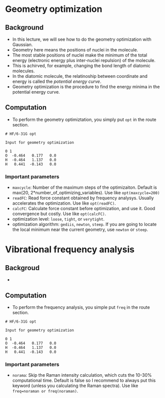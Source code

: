 # Geometry optimization
## Background
* In this lecture, we will see how to do the geometry optimization with Gaussian.
* Geometry here means the positions of nuclei in the molecule.
* The most stable positions of nuclei make the minimum of the total energy (electronic energy plus inter-nuclei repulsion) of the molecule.
* This is achirved, for example, changing the bond length of diatomic molecules.
* In the diatomic molecule, the relatinoship between coordinate and energy is called the *potential energy curve*.
* Geometry optimization is the procedure to find the energy minima in the potential energy curve.

## Computation
* To perform the geometry optimiztation, you simply put `opt` in the route section.
```
# HF/6-31G opt

Input for geometry optimization

0 1
O  -0.464   0.177   0.0	 
H  -0.464   1.137   0.0	 
H   0.441  -0.143   0.0
```
### Important parameters
* `maxcycle`: Number of the maximum steps of the optimizaiton. Default is max(20, 2*number_of_optimizing_variables). Use like `opt(maxcycle=200)`
* `readFC`: Read force constant obtained by frequency analysys. Usually accelerates the optimization. Use like `opt(readFC)`.
* `calcFC`: Calculate force constant before optimization, and use it. Good convergence but costly. Use like `opt(calcFC)`.
* optimization level: `loose`, `tight`, or `verytight`.
* optimization algorithm: `gediis`, `newton`, `steep`. If you are going to locate the local minimum near the current geometry, use `newton` or `steep`.

# Vibrational frequency analysis
## Backgroud
*

## Computation
* To perform the frequency analysis, you simple put `freq` in the route section.
```
# HF/6-31G opt

Input for geometry optimization

0 1
O  -0.464   0.177   0.0	 
H  -0.464   1.137   0.0	 
H   0.441  -0.143   0.0
```

### Important parameters
* `norama`: Skip the Raman intensity calculation, which cuts the 10-30% computational time. Default is false so I recommend to always put this keyword (unless you calculating the Raman spectra). Use like `freq=noraman or freq(noraman)`.
